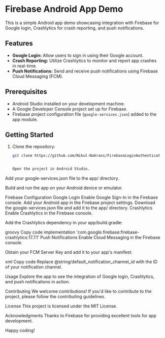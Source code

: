 # Firebase Android App Demo

This is a simple Android app demo showcasing integration with Firebase for Google login, Crashlytics for crash reporting, and push notifications.

## Features

- **Google Login:** Allow users to sign in using their Google account.
- **Crash Reporting:** Utilize Crashlytics to monitor and report app crashes in real-time.
- **Push Notifications:** Send and receive push notifications using Firebase Cloud Messaging (FCM).

## Prerequisites

- Android Studio installed on your development machine.
- A Google Developer Console project set up for Firebase.
- Firebase project configuration file (`google-services.json`) added to the app module.

## Getting Started

1. Clone the repository:

   ```bash
   git clone https://github.com/Nikul-Nakrani/FirebaseLoginAuthentication.git


   Open the project in Android Studio.

Add your google-services.json file to the app/ directory.

Build and run the app on your Android device or emulator.

Firebase Configuration
Google Login
Enable Google Sign-In in the Firebase console.
Add your Android app in the Firebase project settings.
Download the google-services.json file and add it to the app/ directory.
Crashlytics
Enable Crashlytics in the Firebase console.

Add the Crashlytics dependency in your app/build.gradle:

groovy
Copy code
implementation 'com.google.firebase:firebase-crashlytics:17.7.1'
Push Notifications
Enable Cloud Messaging in the Firebase console.

Obtain your FCM Server Key and add it to your app's manifest:

xml
Copy code
<application>
    <!-- ... other configurations ... -->
    <meta-data
        android:name="com.google.firebase.messaging.default_notification_channel_id"
        android:value="@string/default_notification_channel_id" />
    <service
        android:name=".MyFirebaseMessagingService"
        android:exported="false">
        <intent-filter>
            <action android:name="com.google.firebase.MESSAGING_EVENT" />
        </intent-filter>
    </service>
</application>
Replace @string/default_notification_channel_id with the ID of your notification channel.

Usage
Explore the app to see the integration of Google login, Crashlytics, and push notifications in action.

Contributing
We welcome contributions! If you'd like to contribute to the project, please follow the contributing guidelines.

License
This project is licensed under the MIT License.

Acknowledgments
Thanks to Firebase for providing excellent tools for app development.


Happy coding!



